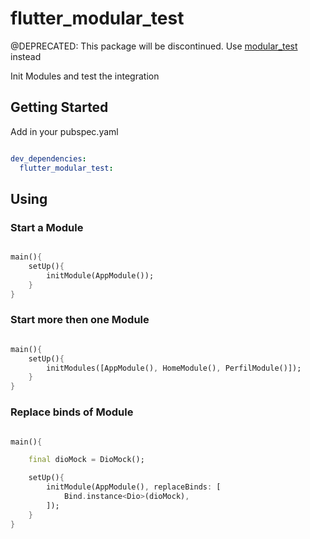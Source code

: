 # flutter_modular_test

@DEPRECATED: This package will be discontinued. Use [modular_test](https://pub.dev/packages/modular_test) instead


Init Modules and test the integration

## Getting Started

Add in your pubspec.yaml

```yaml

dev_dependencies:
  flutter_modular_test:

```

## Using

### Start a Module

```dart

main(){
    setUp(){
        initModule(AppModule());
    }
}

```

### Start more then one Module

```dart

main(){
    setUp(){
        initModules([AppModule(), HomeModule(), PerfilModule()]);
    }
}

```

### Replace binds of Module

```dart

main(){

    final dioMock = DioMock();

    setUp(){
        initModule(AppModule(), replaceBinds: [
            Bind.instance<Dio>(dioMock),
        ]);
    }
}

```


